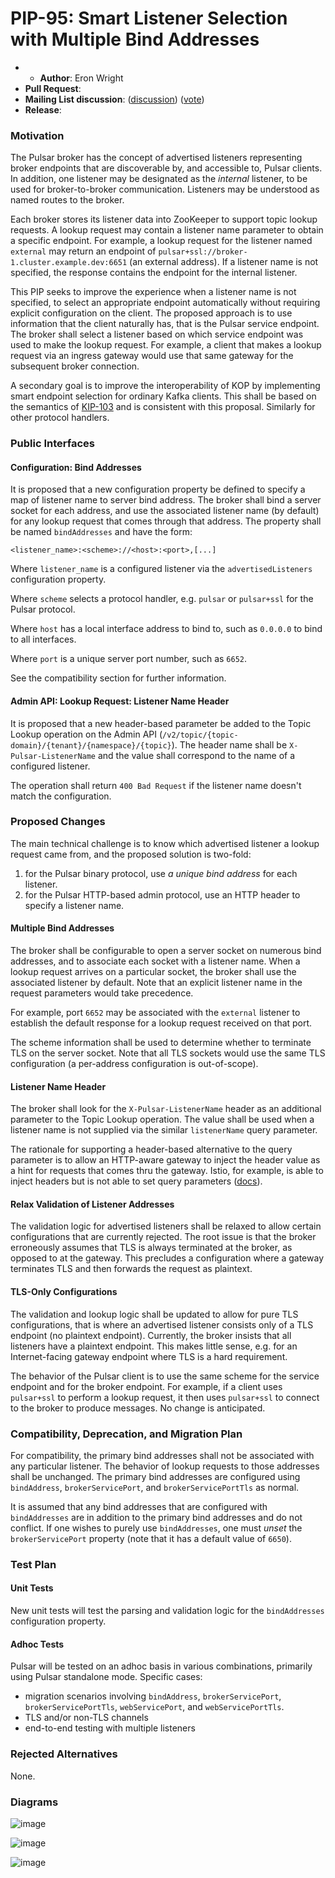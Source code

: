 # PIP-95: Smart Listener Selection with Multiple Bind Addresses

* * **Author**: Eron Wright
* **Pull Request**: 
* **Mailing List discussion**: ([discussion](https://mail-archives.apache.org/mod_mbox/pulsar-dev/202109.mbox/%3CCAGkx0%3DRxNB6p4szhwELZ5EMt1O9_6KjBjYfsnzd-4E0%2BVcH%2BEQ%40mail.gmail.com%3E)) ([vote](https://mail-archives.apache.org/mod_mbox/pulsar-dev/202109.mbox/%3cCAGkx0=TLCiWjLsgJh=NhCEEh68cKS=WtBbd_K3a_q1-N3b2dkQ@mail.gmail.com%3e))
* **Release**: 

### Motivation

The Pulsar broker has the concept of advertised listeners representing broker endpoints that are discoverable by, and accessible to, Pulsar clients.  In addition, one listener may be designated as the _internal_ listener, to be used for broker-to-broker communication.  Listeners may be understood as named routes to the broker.

Each broker stores its listener data into ZooKeeper to support topic lookup requests.  A lookup request may contain a listener name parameter to obtain a specific endpoint.  For example, a lookup request for the listener named `external` may return an endpoint of `pulsar+ssl://broker-1.cluster.example.dev:6651` (an external address). If a listener name is not specified, the response contains the endpoint for the internal listener.

This PIP seeks to improve the experience when a listener name is not specified, to select an appropriate endpoint automatically without requiring explicit configuration on the client.  The proposed approach is to use information that the client naturally has, that is the Pulsar service endpoint.  The broker shall select a listener based on which service endpoint was used to make the lookup request.  For example, a client that makes a lookup request via an ingress gateway would use that same gateway for the subsequent broker connection. 

A secondary goal is to improve the interoperability of KOP by implementing smart endpoint selection for ordinary Kafka clients.  This shall be based on the semantics of [KIP-103](https://cwiki.apache.org/confluence/display/KAFKA/KIP-103%3A+Separation+of+Internal+and+External+traffic) and is consistent with this proposal.  Similarly for other protocol handlers.

### Public Interfaces

#### Configuration: Bind Addresses
It is proposed that a new configuration property be defined to specify a map of listener name to server bind address.  The broker shall bind a server socket for each address, and use the associated listener name (by default) for any lookup request that comes through that address.  The property shall be named `bindAddresses` and have the form:

```
<listener_name>:<scheme>://<host>:<port>,[...]
```

Where `listener_name` is a configured listener via the `advertisedListeners` configuration property.

Where `scheme` selects a protocol handler, e.g. `pulsar` or `pulsar+ssl` for the Pulsar protocol.

Where `host` has a local interface address to bind to, such as `0.0.0.0` to bind to all interfaces.

Where `port` is a unique server port number, such as `6652`.

See the compatibility section for further information. 

#### Admin API: Lookup Request: Listener Name Header
It is proposed that a new header-based parameter be added to the Topic Lookup operation on the Admin API (`/v2/topic/{topic-domain}/{tenant}/{namespace}/{topic}`).  The header name shall be `X-Pulsar-ListenerName` and the value shall correspond to the name of a configured listener.

The operation shall return `400 Bad Request` if the listener name doesn't match the configuration.

### Proposed Changes

The main technical challenge is to know which advertised listener a lookup request came from, and the proposed solution is two-fold:
1. for the Pulsar binary protocol, use _a unique bind address_ for each listener.
2. for the Pulsar HTTP-based admin protocol, use an HTTP header to specify a listener name.

#### Multiple Bind Addresses
The broker shall be configurable to open a server socket on numerous bind addresses, and to associate each socket with a listener name.  When a lookup request arrives on a particular socket, the broker shall use the associated listener by default.  Note that an explicit listener name in the request parameters would take precedence.

For example, port `6652` may be associated with the `external` listener to establish the default response for a lookup request received on that port.

The scheme information shall be used to determine whether to terminate TLS on the server socket.  Note that all TLS sockets would use the same TLS configuration (a per-address configuration is out-of-scope).

#### Listener Name Header
The broker shall look for the `X-Pulsar-ListenerName` header as an additional parameter to the Topic Lookup operation.  The value shall be used when a listener name is not supplied via the similar `listenerName` query parameter.

The rationale for supporting a header-based alternative to the query parameter is to allow an HTTP-aware gateway to inject the header value as a hint for requests that comes thru the gateway.  Istio, for example, is able to inject headers but is not able to set query parameters ([docs](https://istio.io/latest/docs/reference/config/networking/virtual-service/#Headers)).

#### Relax Validation of Listener Addresses
The validation logic for advertised listeners shall be relaxed to allow certain configurations that are currently rejected.  The root issue is that the broker erroneously assumes that TLS is always terminated at the broker, as opposed to at the gateway.  This precludes a configuration where a gateway terminates TLS and then forwards the request as plaintext.

#### TLS-Only Configurations
The validation and lookup logic shall be updated to allow for pure TLS configurations, that is where an advertised listener consists only of a TLS endpoint (no plaintext endpoint).  Currently, the broker insists that all listeners have a plaintext endpoint.  This makes little sense, e.g. for an Internet-facing gateway endpoint where TLS is a hard requirement.

The behavior of the Pulsar client is to use the same scheme for the service endpoint and for the broker endpoint.  For example, if a client uses `pulsar+ssl` to perform a lookup request, it then uses `pulsar+ssl` to connect to the broker to produce messages.  No change is anticipated.

### Compatibility, Deprecation, and Migration Plan

For compatibility, the primary bind addresses shall not be associated with any particular listener.  The behavior of lookup requests to those addresses shall be unchanged.  The primary bind addresses are configured using `bindAddress`, `brokerServicePort`, and `brokerServicePortTls` as normal.

It is assumed that any bind addresses that are configured with `bindAddresses` are in addition to the primary bind addresses and do not conflict.  If one wishes to purely use `bindAddresses`, one must _unset_ the `brokerServicePort` property (note that it has a default value of `6650`).

### Test Plan

#### Unit Tests
New unit tests will test the parsing and validation logic for the `bindAddresses` configuration property.

#### Adhoc Tests
Pulsar will be tested on an adhoc basis in various combinations, primarily using Pulsar standalone mode.  Specific cases:

- migration scenarios involving `bindAddress`, `brokerServicePort`, `brokerServicePortTls`, `webServicePort`, and `webServicePortTls`.
- TLS and/or non-TLS channels
- end-to-end testing with multiple listeners

### Rejected Alternatives
None.

### Diagrams

![image](https://user-images.githubusercontent.com/1775518/138172487-cd0f374e-2590-481a-b76d-d6007de66a9f.png)

![image](https://user-images.githubusercontent.com/1775518/138172615-2c7bd433-c8ee-40d3-9bab-b85f7b04fb38.png)

![image](https://user-images.githubusercontent.com/1775518/138172689-39b4b4de-5710-42d1-8fb4-d754db9887b4.png)
